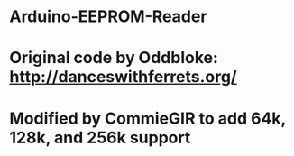 # Arduino-EEPROM-Reader
# Original code by Oddbloke: http://danceswithferrets.org/ 
# Modified by CommieGIR to add 64k, 128k, and 256k support
